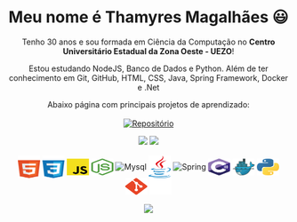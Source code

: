 <div>
  <h1 align="center"> Meu nome é Thamyres Magalhães 😃️</h1>
  <p align="center">Tenho 30 anos e sou formada em Ciência da Computação no <b>Centro Universitário Estadual da Zona Oeste - UEZO</b>!
  </a><br>
  <p align="center">Estou estudando NodeJS, Banco de Dados e Python. Além de ter conhecimento em Git, GitHub, HTML, CSS, Java, Spring Framework, Docker e .Net</h2>
  <p align="center">Abaixo página com principais projetos de aprendizado:</br></br>
  <a href="https://thamyresarm.github.io/" target="_blank"><img alt="Repositório" height="50" width="60" src="https://cdn-icons-png.flaticon.com/512/1064/1064613.png?w=360" target="_blank"></a></p>
</div>

<div align="center">
     <img height="150em" src=https://github-readme-stats.vercel.app/api?username=Thamyresarm&theme=omni&show_icons=true/>
     <img height="150em" src="https://github-readme-stats.vercel.app/api/top-langs/?username=Thamyresarm&theme=omni&hide_border=false&&layout=compact"/>
  </a>
</div>

<div align="center" valign="top"><br>
<img align="center" alt="html" height="40" width="40"src="https://raw.githubusercontent.com/Thamyresarm/dio-formacao-JavaScript/main/DesafiosdeProjetos/Portifolio/data/imgs/html.png" />
<img align="center" alt="css" height="40" width="40"src="https://raw.githubusercontent.com/Thamyresarm/dio-formacao-JavaScript/main/DesafiosdeProjetos/Portifolio/data/imgs/css.png" />
<img align="center" alt="JavaScript" height="30" width="40" src="https://raw.githubusercontent.com/Thamyresarm/dio-formacao-JavaScript/main/DesafiosdeProjetos/Portifolio/data/imgs/js.png"/>
<img align="center" alt="NodeJs" height="30" width="40" src="https://raw.githubusercontent.com/Thamyresarm/dio-formacao-JavaScript/main/DesafiosdeProjetos/Portifolio/data/imgs/nodejs.png" />
<img align="center" alt="Mysql" height="50" width="60"src="https://cdn.jsdelivr.net/gh/devicons/devicon/icons/mysql/mysql-original-wordmark.svg" />
<img align="center" alt="Java" height="40" width="40"src="https://raw.githubusercontent.com/Thamyresarm/dio-formacao-JavaScript/main/DesafiosdeProjetos/Portifolio/data/imgs/java.png" />
<img align="center" alt="Spring" height="30" width="40"src="https://github.com/get-icon/geticon/raw/master/icons/spring.svg" />
<img align="center" alt="csharp" height="30" width="40"src="https://raw.githubusercontent.com/Thamyresarm/dio-formacao-JavaScript/main/DesafiosdeProjetos/Portifolio/data/imgs/csharp.png" />
<img align="center" alt="docker" height="30" width="40"src="https://raw.githubusercontent.com/Thamyresarm/dio-formacao-JavaScript/main/DesafiosdeProjetos/Portifolio/data/imgs/docker.png" />
<img align="center" alt="python" height="30" width="40"src="https://raw.githubusercontent.com/Thamyresarm/dio-formacao-JavaScript/main/DesafiosdeProjetos/Portifolio/data/imgs/python.png" />
<img align="center" alt="git" height="30" width="40" src="https://raw.githubusercontent.com/Thamyresarm/dio-formacao-JavaScript/main/DesafiosdeProjetos/Portifolio/data/imgs/git.png"/>
<img align="center" alt="github" height="30" width="40" src="https://raw.githubusercontent.com/Thamyresarm/dio-formacao-JavaScript/main/DesafiosdeProjetos/Portifolio/data/imgs/github.png"/>
  
  </div><br>

<div align="center">
  <a href="https://www.linkedin.com/in/thamyres-magalhaes/" target="_blank"><img src="https://img.shields.io/badge/-LinkedIn-%230077B5?style=for-the-badge&logo=linkedin&logoColor=white" target="_blank"></a>
</div>

